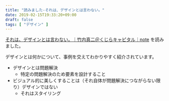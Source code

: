 ```yaml
---
title: "読みました-それは、デザインとは言わない。"
date: 2019-02-15T19:33:20+09:00
draft: false
tags: [ "デザイン" ]
---
```


[それは、デザインとは言わない。｜竹内真二＠くじらキャピタル｜note](https://note.mu/shinji_quzilla/n/n741063fd273f) を読みました。

デザインとは何かについて、事例を交えてわかりやすく紹介されています。

- デザインとは問題解決
  - 特定の問題解決のため要素を設計すること
- ビジュアル的に美しくすることは（それ自体が問題解決につながらない限り）デザインではない
  - それはスタイリング